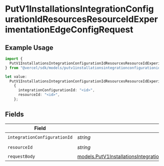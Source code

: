 # PutV1InstallationsIntegrationConfigurationIdResourcesResourceIdExperimentationEdgeConfigRequest

## Example Usage

```typescript
import {
  PutV1InstallationsIntegrationConfigurationIdResourcesResourceIdExperimentationEdgeConfigRequest,
} from "@vercel/sdk/models/putv1installationsintegrationconfigurationidresourcesresourceidexperimentationedgeconfigop.js";

let value:
  PutV1InstallationsIntegrationConfigurationIdResourcesResourceIdExperimentationEdgeConfigRequest =
    {
      integrationConfigurationId: "<id>",
      resourceId: "<id>",
    };
```

## Fields

| Field                                                                                                                                                                                                                          | Type                                                                                                                                                                                                                           | Required                                                                                                                                                                                                                       | Description                                                                                                                                                                                                                    |
| ------------------------------------------------------------------------------------------------------------------------------------------------------------------------------------------------------------------------------ | ------------------------------------------------------------------------------------------------------------------------------------------------------------------------------------------------------------------------------ | ------------------------------------------------------------------------------------------------------------------------------------------------------------------------------------------------------------------------------ | ------------------------------------------------------------------------------------------------------------------------------------------------------------------------------------------------------------------------------ |
| `integrationConfigurationId`                                                                                                                                                                                                   | *string*                                                                                                                                                                                                                       | :heavy_check_mark:                                                                                                                                                                                                             | N/A                                                                                                                                                                                                                            |
| `resourceId`                                                                                                                                                                                                                   | *string*                                                                                                                                                                                                                       | :heavy_check_mark:                                                                                                                                                                                                             | N/A                                                                                                                                                                                                                            |
| `requestBody`                                                                                                                                                                                                                  | [models.PutV1InstallationsIntegrationConfigurationIdResourcesResourceIdExperimentationEdgeConfigRequestBody](../models/putv1installationsintegrationconfigurationidresourcesresourceidexperimentationedgeconfigrequestbody.md) | :heavy_minus_sign:                                                                                                                                                                                                             | N/A                                                                                                                                                                                                                            |
